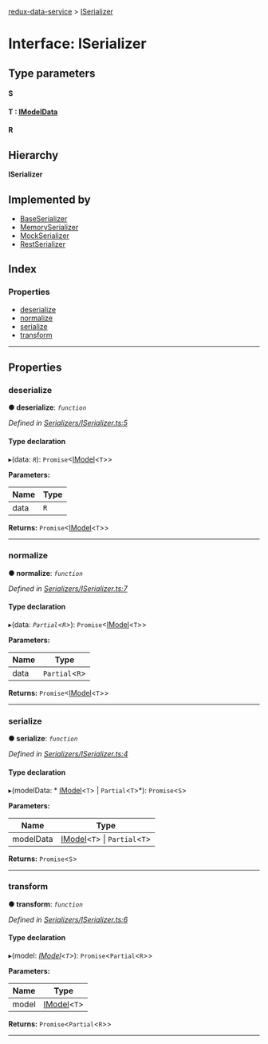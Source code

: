 [redux-data-service](../README.md) > [ISerializer](../interfaces/iserializer.md)

# Interface: ISerializer

## Type parameters
#### S 
#### T :  [IModelData](imodeldata.md)
#### R 
## Hierarchy

**ISerializer**

## Implemented by

* [BaseSerializer](../classes/baseserializer.md)
* [MemorySerializer](../classes/memoryserializer.md)
* [MockSerializer](../classes/mockserializer.md)
* [RestSerializer](../classes/restserializer.md)

## Index

### Properties

* [deserialize](iserializer.md#deserialize)
* [normalize](iserializer.md#normalize)
* [serialize](iserializer.md#serialize)
* [transform](iserializer.md#transform)

---

## Properties

<a id="deserialize"></a>

###  deserialize

**● deserialize**: *`function`*

*Defined in [Serializers/ISerializer.ts:5](https://github.com/Rediker-Software/redux-data-service/blob/5a6fe9c/src/Serializers/ISerializer.ts#L5)*

#### Type declaration
▸(data: *`R`*): `Promise`<[IModel](imodel.md)<`T`>>

**Parameters:**

| Name | Type |
| ------ | ------ |
| data | `R` |

**Returns:** `Promise`<[IModel](imodel.md)<`T`>>

___
<a id="normalize"></a>

###  normalize

**● normalize**: *`function`*

*Defined in [Serializers/ISerializer.ts:7](https://github.com/Rediker-Software/redux-data-service/blob/5a6fe9c/src/Serializers/ISerializer.ts#L7)*

#### Type declaration
▸(data: *`Partial`<`R`>*): `Promise`<[IModel](imodel.md)<`T`>>

**Parameters:**

| Name | Type |
| ------ | ------ |
| data | `Partial`<`R`> |

**Returns:** `Promise`<[IModel](imodel.md)<`T`>>

___
<a id="serialize"></a>

###  serialize

**● serialize**: *`function`*

*Defined in [Serializers/ISerializer.ts:4](https://github.com/Rediker-Software/redux-data-service/blob/5a6fe9c/src/Serializers/ISerializer.ts#L4)*

#### Type declaration
▸(modelData: * [IModel](imodel.md)<`T`> &#124; `Partial`<`T`>*): `Promise`<`S`>

**Parameters:**

| Name | Type |
| ------ | ------ |
| modelData |  [IModel](imodel.md)<`T`> &#124; `Partial`<`T`>|

**Returns:** `Promise`<`S`>

___
<a id="transform"></a>

###  transform

**● transform**: *`function`*

*Defined in [Serializers/ISerializer.ts:6](https://github.com/Rediker-Software/redux-data-service/blob/5a6fe9c/src/Serializers/ISerializer.ts#L6)*

#### Type declaration
▸(model: *[IModel](imodel.md)<`T`>*): `Promise`<`Partial`<`R`>>

**Parameters:**

| Name | Type |
| ------ | ------ |
| model | [IModel](imodel.md)<`T`> |

**Returns:** `Promise`<`Partial`<`R`>>

___


